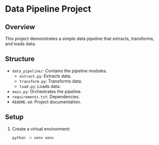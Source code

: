 # Data Pipeline Project

## Overview
This project demonstrates a simple data pipeline that extracts, transforms, and loads data.

## Structure
- `data_pipeline/`: Contains the pipeline modules.
  - `extract.py`: Extracts data.
  - `transform.py`: Transforms data.
  - `load.py`: Loads data.
- `main.py`: Orchestrates the pipeline.
- `requirements.txt`: Dependencies.
- `README.md`: Project documentation.

## Setup
1. Create a virtual environment:
   ```sh
   python -m venv venv
